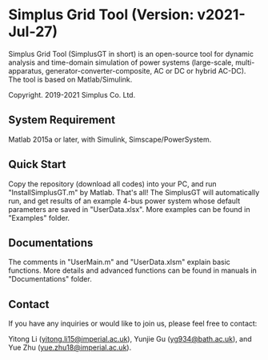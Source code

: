 # Simplus Grid Tool (Version: v2021-Jul-27)

Simplus Grid Tool (SimplusGT in short) is an open-source tool for dynamic analysis and time-domain simulation of power systems (large-scale, multi-apparatus, generator-converter-composite, AC or DC or hybrid AC-DC). The tool is based on Matlab/Simulink.

Copyright. 2019-2021 Simplus Co. Ltd.

## System Requirement

Matlab 2015a or later, with Simulink, Simscape/PowerSystem.

## Quick Start

Copy the repository (download all codes) into your PC, and run "InstallSimplusGT.m" by Matlab. That's all! The SimplusGT will automatically run, and get results of an example 4-bus power system whose default parameters are saved in "UserData.xlsx". More examples can be found in "Examples" folder.

## Documentations

The comments in "UserMain.m" and "UserData.xlsm" explain basic functions. More details and advanced functions can be found in manuals in "Documentations" folder.

## Contact

If you have any inquiries or would like to join us, please feel free to contact:

Yitong Li (yitong.li15@imperial.ac.uk), Yunjie Gu (yg934@bath.ac.uk), and Yue Zhu (yue.zhu18@imperial.ac.uk).